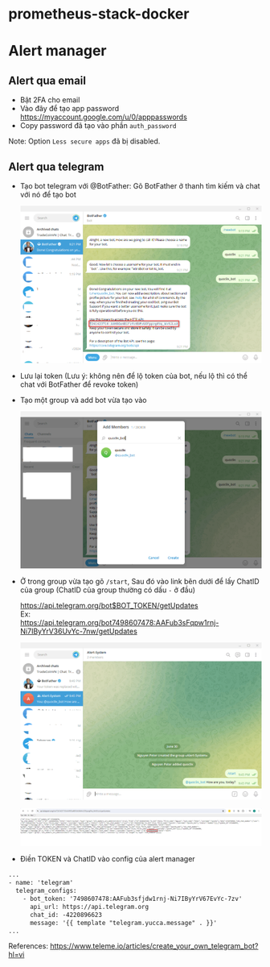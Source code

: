 # prometheus-stack-docker


# Alert manager
## Alert qua email

- Bật 2FA cho email
- Vào đây để tạo app password https://myaccount.google.com/u/0/apppasswords
- Copy password đã tạo vào phần `auth_password`

Note: Option `Less secure apps` đã bị disabled.


## Alert qua telegram
- Tạo bot telegram với @BotFather: Gõ BotFather ở thanh tìm kiếm và chat với nó để tạo bot

  ![](docs/images/alert-1.png "Alert 1")   

- Lưu lại token (Lưu ý: không nên để lộ token của bot, nếu lộ thì có thể chat với BotFather để revoke token)

- Tạo một group và add bot vừa tạo vào

  ![](docs/images/alert-2.png "Alert 2")    

- Ở trong group vừa tạo gõ `/start`, Sau đó vào link bên dưới để lấy ChatID của group (ChatID của group thường có dấu `-` ở đầu)

  https://api.telegram.org/bot$BOT_TOKEN/getUpdates    
  Ex:   
  https://api.telegram.org/bot7498607478:AAFub3sFqpw1rnj-Ni7IByYrV36UvYc-7nw/getUpdates

  ![](docs/images/alert-3.png "Alert 3")    

  ![](docs/images/alert-4.png "Alert 4")    

- Điền TOKEN và ChatID vào config của alert manager

```
...
- name: 'telegram'
  telegram_configs:
    - bot_token: '7498607478:AAFub3sfjdw1rnj-Ni7IByYrV67EvYc-7zv'
      api_url: https://api.telegram.org
      chat_id: -4220896623
      message: '{{ template "telegram.yucca.message" . }}'
...
```


References:
https://www.teleme.io/articles/create_your_own_telegram_bot?hl=vi
